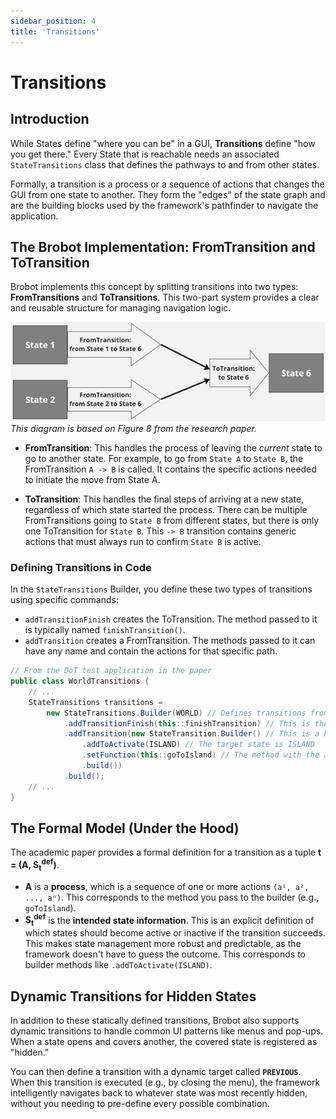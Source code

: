 ```yaml
---
sidebar_position: 4
title: 'Transitions'
---
```


# Transitions

## Introduction

While States define "where you can be" in a GUI, **Transitions** define "how you get there." Every State that is reachable needs an associated `StateTransitions` class that defines the pathways to and from other states. 

Formally, a transition is a process or a sequence of actions that changes the GUI from one state to another.  They form the "edges" of the state graph and are the building blocks used by the framework's pathfinder to navigate the application. 

## The Brobot Implementation: FromTransition and ToTransition

Brobot implements this concept by splitting transitions into two types: **FromTransitions** and **ToTransitions**.  This two-part system provides a clear and reusable structure for managing navigation logic.

![Transition Diagram](/img/paper/transitions.png) 
_This diagram is based on Figure 8 from the research paper._ 

* **FromTransition**: This handles the process of leaving the *current* state to go to another state. For example, to go from `State A` to `State B`, the FromTransition `A -> B` is called. It contains the specific actions needed to initiate the move from State A.

* **ToTransition**: This handles the final steps of arriving at a new state, regardless of which state started the process. There can be multiple FromTransitions going to `State B` from different states, but there is only one ToTransition for `State B`. This `-> B` transition contains generic actions that must always run to confirm `State B` is active.

### Defining Transitions in Code

In the `StateTransitions` Builder, you define these two types of transitions using specific commands:
* `addTransitionFinish` creates the ToTransition. The method passed to it is typically named `finishTransition()`. 
* `addTransition` creates a FromTransition. The methods passed to it can have any name and contain the actions for that specific path. 

```java
// From the DoT test application in the paper 
public class WorldTransitions {
    // ...
    StateTransitions transitions =
        new StateTransitions.Builder(WORLD) // Defines transitions from the WORLD state
            .addTransitionFinish(this::finishTransition) // This is the ToTransition for WORLD
            .addTransition(new StateTransition.Builder() // This is a FromTransition
                .addToActivate(ISLAND) // The target state is ISLAND
                .setFunction(this::goToIsland) // The method with the actions
                .build())
            .build();
    // ...
}
```

## The Formal Model (Under the Hood)

The academic paper provides a formal definition for a transition as a tuple **t = (A, S<sub>t</sub><sup>def</sup>)**. 

* **A** is a **process**, which is a sequence of one or more actions `(a¹, a², ..., aⁿ)`.  This corresponds to the method you pass to the builder (e.g., `goToIsland`).
* **S<sub>t</sub><sup>def</sup>** is the **intended state information**.  This is an explicit definition of which states should become active or inactive if the transition succeeds. This makes state management more robust and predictable, as the framework doesn't have to guess the outcome.  This corresponds to builder methods like `.addToActivate(ISLAND)`. 

## Dynamic Transitions for Hidden States

In addition to these statically defined transitions, Brobot also supports dynamic transitions to handle common UI patterns like menus and pop-ups. When a state opens and covers another, the covered state is registered as "hidden."

You can then define a transition with a dynamic target called **`PREVIOUS`**. When this transition is executed (e.g., by closing the menu), the framework intelligently navigates back to whatever state was most recently hidden, without you needing to pre-define every possible combination.



